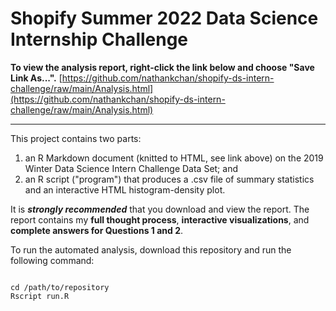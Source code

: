 # Shopify Summer 2022 Data Science Internship Challenge

**To view the analysis report, right-click the link below and choose "Save Link As...".**
[https://github.com/nathankchan/shopify-ds-intern-challenge/raw/main/Analysis.html](https://github.com/nathankchan/shopify-ds-intern-challenge/raw/main/Analysis.html)

***

This project contains two parts: 

1. an R Markdown document (knitted to HTML, see link above) on the 2019 Winter Data Science Intern Challenge Data Set; and 
2. an R script ("program") that produces a .csv file of summary statistics and an interactive HTML histogram-density plot.

It is ***strongly recommended*** that you download and view the report. The report contains my **full thought process**, **interactive visualizations**, and **complete answers for Questions 1 and 2**.

To run the automated analysis, download this repository and run the following command:

```{bash, eval = FALSE}

cd /path/to/repository
Rscript run.R

```
